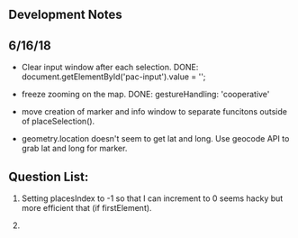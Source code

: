 ## Development Notes

## 6/16/18
- Clear input window after each selection.
    DONE:   document.getElementById('pac-input').value = '';

- freeze zooming on the map.
    DONE:   gestureHandling: 'cooperative'

- move creation of marker and info window to separate funcitons outside of placeSelection().

- geometry.location doesn't seem to get lat and long. Use geocode API to grab lat and long for marker. 




## Question List:

1) Setting placesIndex to -1 so that I can increment to 0 seems hacky but more efficient that  (if firstElement).

2) 

